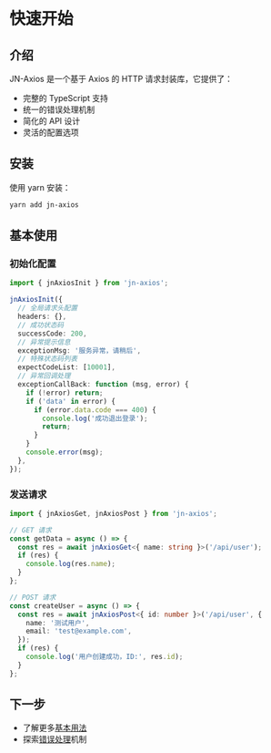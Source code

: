 # 快速开始

## 介绍

JN-Axios 是一个基于 Axios 的 HTTP 请求封装库，它提供了：

- 完整的 TypeScript 支持
- 统一的错误处理机制
- 简化的 API 设计
- 灵活的配置选项

## 安装

使用 yarn 安装：

```bash
yarn add jn-axios
```

## 基本使用

### 初始化配置

```typescript
import { jnAxiosInit } from 'jn-axios';

jnAxiosInit({
  // 全局请求头配置
  headers: {},
  // 成功状态码
  successCode: 200,
  // 异常提示信息
  exceptionMsg: '服务异常，请稍后',
  // 特殊状态码列表
  expectCodeList: [10001],
  // 异常回调处理
  exceptionCallBack: function (msg, error) {
    if (!error) return;
    if ('data' in error) {
      if (error.data.code === 400) {
        console.log('成功退出登录');
        return;
      }
    }
    console.error(msg);
  },
});
```

### 发送请求

```typescript
import { jnAxiosGet, jnAxiosPost } from 'jn-axios';

// GET 请求
const getData = async () => {
  const res = await jnAxiosGet<{ name: string }>('/api/user');
  if (res) {
    console.log(res.name);
  }
};

// POST 请求
const createUser = async () => {
  const res = await jnAxiosPost<{ id: number }>('/api/user', {
    name: '测试用户',
    email: 'test@example.com',
  });
  if (res) {
    console.log('用户创建成功，ID:', res.id);
  }
};
```

## 下一步

- 了解更多[基本用法](./basic-usage.md)
- 探索[错误处理](./error-handling.md)机制
